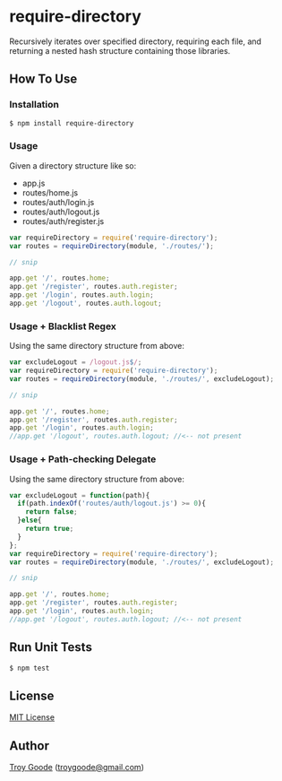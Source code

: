 # require-directory

Recursively iterates over specified directory, requiring each file, and returning a nested hash structure containing those libraries.

## How To Use

### Installation

```bash
$ npm install require-directory
```

### Usage

Given a directory structure like so:

* app.js
* routes/home.js
* routes/auth/login.js
* routes/auth/logout.js
* routes/auth/register.js

```javascript
var requireDirectory = require('require-directory');
var routes = requireDirectory(module, './routes/');

// snip

app.get '/', routes.home;
app.get '/register', routes.auth.register;
app.get '/login', routes.auth.login;
app.get '/logout', routes.auth.logout;
```

### Usage + Blacklist Regex

Using the same directory structure from above:

```javascript
var excludeLogout = /logout.js$/;
var requireDirectory = require('require-directory');
var routes = requireDirectory(module, './routes/', excludeLogout);

// snip

app.get '/', routes.home;
app.get '/register', routes.auth.register;
app.get '/login', routes.auth.login;
//app.get '/logout', routes.auth.logout; //<-- not present
```

### Usage + Path-checking Delegate

Using the same directory structure from above:

```javascript
var excludeLogout = function(path){
  if(path.indexOf('routes/auth/logout.js') >= 0){
    return false;
  }else{
    return true;
  }
};
var requireDirectory = require('require-directory');
var routes = requireDirectory(module, './routes/', excludeLogout);

// snip

app.get '/', routes.home;
app.get '/register', routes.auth.register;
app.get '/login', routes.auth.login;
//app.get '/logout', routes.auth.logout; //<-- not present
```

## Run Unit Tests

```bash
$ npm test
```

## License

[MIT License](http://www.opensource.org/licenses/mit-license.php)

## Author

[Troy Goode](https://github.com/TroyGoode) ([troygoode@gmail.com](mailto:troygoode@gmail.com))
